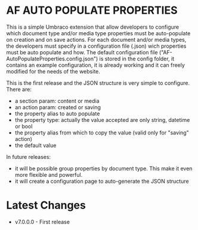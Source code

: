 **AF AUTO POPULATE PROPERTIES**
===========================

This is a simple Umbraco extension that allow developers to configure which document type and/or media type properties must be auto-populate on creation and on save actions.
For each document and/or media types, the developers must specify in a configuration file (.json) wich properties must be auto populate and how.
The default configuration file ("AF-AutoPopulateProperties.config.json") is stored in the config folder, it contains an example configuration, it is already working and it can freely modified for the needs of the website. 

This is the first release and the JSON structure is very simple to configure.
There are:
- a section param: content or media
- an action param: created or saving
- the property alias to auto populate
- the property type: actually the value accepted are only string, datetime or bool
- the property alias from which to copy the value (valid only for "saving" action)
- the default value

In future releases:
- it will be possible group properties by document type. This make it even more flexible and powerful.
- it will create a configuration page to auto-generate the JSON structure

**Latest Changes**
==============
- v7.0.0.0 - First release 